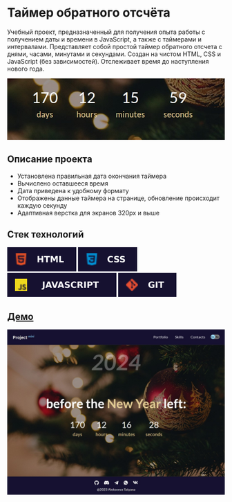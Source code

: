 # Таймер обратного отсчёта

Учебный проект, предназначенный для получения опыта работы с получением даты и времени в JavaScript, а также с таймерами и интервалами. Представляет собой простой таймер обратного отсчета с днями, часами, минутами и секундами. Создан на чистом HTML, CSS и JavaScript (без зависимостей). Отслеживает время до наступления нового года.

![demo](./public/images/counter.jpg)

## **Описание проекта**

* Установлена правильная дата окончания таймера
* Вычислено оставшееся время
* Дата приведена к удобному формату
* Отображены данные таймера на странице, обновление происходит каждую секунду
* Адаптивная верстка для экранов 320px и выше

## **Стек технологий**
![HTML](./public/images/html.svg)
![CSS](./public/images/css.svg)
![JS](./public/images/js.svg)
![GIT](./public/images/git.svg)

## [**Демо**](https://alekseeva-t-v.github.io/countdown-new-year/)
![demo](./public/images/demo.jpg)